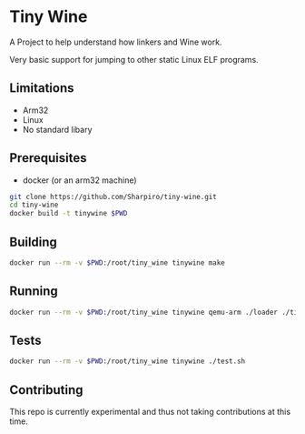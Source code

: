 # Tiny Wine

A Project to help understand how linkers and Wine work.

Very basic support for jumping to other static Linux ELF programs.

## Limitations

- Arm32
- Linux
- No standard libary

## Prerequisites

- docker (or an arm32 machine)

```sh
git clone https://github.com/Sharpiro/tiny-wine.git
cd tiny-wine
docker build -t tinywine $PWD
```

## Building

```sh
docker run --rm -v $PWD:/root/tiny_wine tinywine make
```

## Running

```sh
docker run --rm -v $PWD:/root/tiny_wine tinywine qemu-arm ./loader ./tinyfetch
```

## Tests

```sh
docker run --rm -v $PWD:/root/tiny_wine tinywine ./test.sh
```

## Contributing

This repo is currently experimental and thus not taking contributions at this time.
